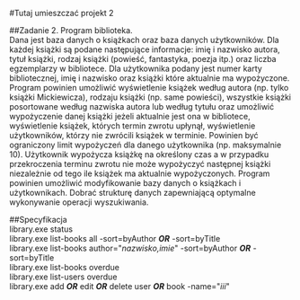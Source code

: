 #Tutaj umieszczać projekt 2

##Zadanie 2. Program biblioteka.  
Dana jest baza danych o książkach oraz baza danych użytkowników. Dla każdej książki są podane następujące informacje: imię i nazwisko autora, tytuł książki, rodzaj książki (powieść, fantastyka, poezja itp.) oraz liczba egzemplarzy w bibliotece. Dla użytkownika podany jest numer karty bibliotecznej, imię i nazwisko oraz książki które aktualnie ma wypożyczone. Program powinien umożliwić wyświetlenie książek według autora (np. tylko książki Mickiewicza), rodzaju książki (np. same powieści), wszystkie książki posortowane według nazwiska autora lub według tytułu oraz umożliwić wypożyczenie danej książki jeżeli aktualnie jest ona w bibliotece, wyświetlenie książek, których termin zwrotu upłynął, wyświetlenie użytkowników, którzy nie zwrócili książek w terminie. Powinien być ograniczony limit wypożyczeń dla danego użytkownika (np. maksymalnie 10). Użytkownik wypożycza książkę na określony czas a w przypadku przekroczenia terminu zwrotu nie może wypożyczyć następnej książki niezależnie od tego ile książek ma aktualnie wypożyczonych. Program powinien umożliwić modyfikowanie bazy danych o książkach i użytkownikach. Dobrać strukturę danych zapewniającą optymalne wykonywanie operacji wyszukiwania.

##Specyfikacja  
library.exe status  
library.exe list-books all -sort=byAuthor ***OR*** -sort=byTitle  
library.exe list-books author="*nazwisko,imie*" -sort=byAuthor ***OR*** -sort=byTitle  
library.exe list-books overdue  
library.exe list-users overdue  
library.exe add ***OR*** edit ***OR*** delete user ***OR*** book -name="*iii*"